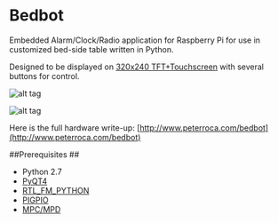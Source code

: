 # Bedbot #
Embedded Alarm/Clock/Radio application for Raspberry Pi for use in customized bed-side table written in Python.  

Designed to be displayed on [320x240 TFT+Touchscreen](https://www.adafruit.com/products/1601) with several buttons for control.

![alt tag](http://peterroca.com/bedbot/assets/img/main.jpg)

![alt tag](http://peterroca.com/bedbot/assets/img/topCloseupOpen.jpg)

Here is the full hardware write-up:  [http://www.peterroca.com/bedbot](http://www.peterroca.com/bedbot)

##Prerequisites ##

* Python 2.7
* [PyQT4](http://www.riverbankcomputing.com/software/pyqt/download)
* [RTL_FM_PYTHON](https://github.com/th0ma5w/rtl_fm_python)
* [PIGPIO](http://abyz.co.uk/rpi/pigpio/)
* [MPC/MPD](http://www.musicpd.org/clients/mpc/)
